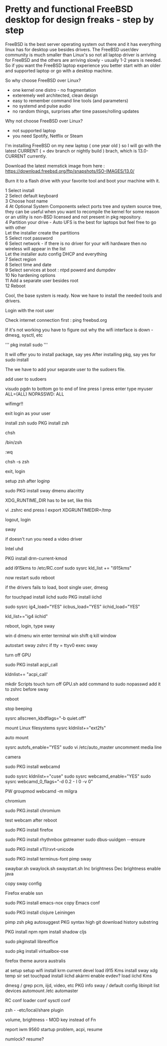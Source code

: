 # Pretty and functional FreeBSD desktop for design freaks - step by step

FreeBSD is the best server operating system out there and it has everything linux has for desktop use besides drivers. The FreeBSD user/dev community is much smaller than Linux's so not all laptop driver is arriving for FreeBSD and the others are arriving slowly - usually 1-2 years is needed. So if ypu want the FreeBSD laptop experience you better start with an older and supported laptop or go with a desktop machine.

So why choose FreeBSD over Linux?
- one kernel one distro - no fragmentation
- exteremely well architected, clean design
- easy to remember command line tools (and parameters)
- no systemd and pulse audio
- no random things, surprises after time passes/rolling updates

Why not choose FreeBSD over Linux?
- not supported laptop
- you need Spotify, Netflix or Steam

I'm installing FreeBSD on my new laptop ( one year old ) so I will go with the latest CURRENT ( = dev branch or nightly build ) brach, which is 13.0-CURRENT currently. 

Download the latest memstick image from here :
https://download.freebsd.org/ftp/snapshots/ISO-IMAGES/13.0/

Burn it to a flash drive with your favorite tool and boot your machine with it.

1 Select install  
2 Select default keyboard  
3 Choose host name  
4 At Optional System Components select ports tree and system source tree, they can be useful when you want to recompile the kernel for some reason or an utility is non-BSD licensed and not present in pkg repository.  
4 Partition your drive - Auto UFS is the best for laptops but feel free to go with other  
Let the installer create the partitions  
5 Select root password  
6 Select network - if there is no driver for your wifi hardware then no wireless will appear in the list  
Let the installer auto config DHCP and everything  
7 Select region  
8 Select time and date  
9 Select services at boot : ntpd powerd and dumpdev  
10 No hardening options  
11 Add a separate user besides root  
12 Reboot  

Cool, the base system is ready. Now we have to install the needed tools and drivers.

Login with the root user

Check internet connection first : ping freebsd.org

If it's not working you have to figure out why the wifi interface is down - dmesg, sysctl, etc

'''
pkg install sudo
'''

It will offer you to install package, say yes
After installing pkg, say yes for sudo install

The we have to add your separate user to the sudoers file.

add user to sudoers

visudo
pgdn to bottom
go to end of line
press I
press enter
type
myuser ALL=(ALL) NOPASSWD: ALL

wifimgr!!

exit
login as your user

install zsh
sudo PKG install zsh

chsh

/bin/zsh

:wq

chsh -s zsh

exit, login

setup zsh after loginp

sudo PKG install sway dmenu alacritty

XDG_RUNTIME_DIR has to be set, like this

vi .zshrc
end press I
export XDGRUNTIMEDIR=/tmp

logout, login

sway

if doesn't run you need a video driver

Intel uhd 

PKG install drm-current-kmod

add i915kms to /etc/RC.conf
sudo sysrc kld_list += "i915kms"

now restart
sudo reboot

if the drivers fails to load, boot single user, dmesg

for touchpad install iichd
sudo PKG install iichd

sudo sysrc
​ig4_load="YES"
iicbus_load="YES"
iichid_load="YES"

kld_list+="ig4 iichid"

reboot, login, type sway

win d dmenu
win enter terminal
win shift q kill window


autostart sway
zshrc
if tty = ttyv0
exec sway

turn off GPU

sudo PKG install acpi_call

kldnlist+= "acpi_call'

mkdir Scripts
touch turn off GPU.sh
add command to sudo nopasswd
add it to zshrc before sway

reboot

stop beeping

sysrc allscreen_kbdflags="-b quiet.off"

mount Linux filesystems
sysrc kldnlist+="ext2fs"

auto mount

sysrc autofs_enable="YES"
sudo vi /etc/auto_master
uncomment media line

camera

sudo PKG install webcamd

sudo sysrc kldnlist+="cuse"
sudo sysrc webcamd_enable="YES"
sudo sysrc webcamd_0_flags="-d 0.2 - I 0 -v 0"

PW groupmod webcamd -m milgra

chromium

sudo PKG.install chromium

test webcam after reboot

sudo PKG install firefox

sudo PKG install rhythmbox gstreamer
sudo dbus-uuidgen --ensure

sudo PKG install x11/rxvt-unicode

sudo PKG install terminus-font
pimp sway

swaybar.sh
swaylock.sh
swaystart.sh
Inc brightness
Dec brightness
enable java

copy sway config

Firefox enable ssn

sudo PKG install emacs-nox 
copy Emacs conf

sudo PKG install clojure Leiningen

pimp zsh
pkg autosuggest
PKG syntax high
git download history substring

PKG install npm
npm install shadow cljs


sudo pkginstall libreoffice

sudo pkg install virtualbox-ose

firefox theme aurora australis

at setup setup wifi
install krm current devel
load i915 Kms
install sway
xdg temp sir set
touchpad install iichd akármi
enable evdev?
load iichd Kms

dmesg / grep pcm, iijd, video, etc
PKG info sway / default config
libinpit list devices
automount /etc automaster

RC conf loader conf sysctl conf

zsh - -etc/local/share plugin

volume, brightness - MOD key instead of Fn

report iwm 9560 startup problem, acpi, resume

numlock?
resume?

